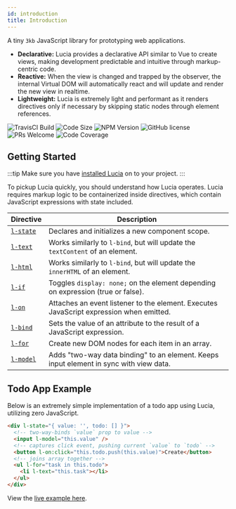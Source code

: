 ```yaml
---
id: introduction
title: Introduction
---
```


A tiny `3kb` JavaScript library for prototyping web applications.

- **Declarative:** Lucia provides a declarative API similar to Vue to create views, making development predictable and intuitive through markup-centric code.
- **Reactive:** When the view is changed and trapped by the observer, the internal Virtual DOM will automatically react and will update and render the new view in realtime.
- **Lightweight:** Lucia is extremely light and performant as it renders directives only if necessary by skipping static nodes through element references.

![TravisCI Build](https://badgen.net/travis/aidenybai/lucia?color=7460E1&labelColor=1D1E32&style=flat-square&label=build) ![Code Size](https://badgen.net/badgesize/brotli/https/unpkg.com/lucia?color=7460E1&labelColor=1D1E32&style=flat-square&label=size) ![NPM Version](https://img.shields.io/npm/v/lucia?color=7460E1&labelColor=1D1E32&style=flat-square) ![GitHub license](https://img.shields.io/badge/license-MIT-blue.svg?color=7460E1&labelColor=1D1E32&style=flat-square) ![PRs Welcome](https://img.shields.io/badge/PRs-welcome-brightgreen.svg?color=7460E1&labelColor=1D1E32&style=flat-square) ![Code Coverage](https://img.shields.io/coveralls/github/aidenybai/lucia?color=7460E1&labelColor=1D1E32&style=flat-square)

## Getting Started

:::tip
Make sure you have [installed Lucia](/docs/essentials/installation) on to your project.
:::

To pickup Lucia quickly, you should understand how Lucia operates. Lucia requires markup logic to be containerized inside directives, which contain JavaScript expressions with state included.

| Directive                                       | Description                                                                             |
| ----------------------------------------------- | --------------------------------------------------------------------------------------- |
| [`l-state`](/docs/essentials/components)        | Declares and initializes a new component scope.                                         |
| [`l-text`](/docs/essentials/textInterpolation)  | Works similarly to `l-bind`, but will update the `textContent` of an element.           |
| [`l-html`](/docs/essentials/textInterpolation)  | Works similarly to `l-bind`, but will update the `innerHTML` of an element.             |
| [`l-if`](/docs/essentials/conditionals)         | Toggles `display: none;` on the element depending on expression (true or false).        |
| [`l-on`](/docs/essentials/eventHandling)        | Attaches an event listener to the element. Executes JavaScript expression when emitted. |
| [`l-bind`](/docs/essentials/attributeBinding)   | Sets the value of an attribute to the result of a JavaScript expression.                |
| [`l-for`](/docs/essentials/joiningItems)        | Create new DOM nodes for each item in an array.                                         |
| [`l-model`](/docs/essentials/formInputBindings) | Adds "two-way data binding" to an element. Keeps input element in sync with view data.  |

## Todo App Example

Below is an extremely simple implementation of a todo app using Lucia, utilizing zero JavaScript.

```html
<div l-state="{ value: '', todo: [] }">
  <!-- two-way-binds `value` prop to value -->
  <input l-model="this.value" />
  <!-- captures click event, pushing current `value` to `todo` -->
  <button l-on:click="this.todo.push(this.value)">Create</button>
  <!-- joins array together -->
  <ul l-for="task in this.todo">
    <li l-text="this.task"></li>
  </ul>
</div>
```

View the [live example here](https://codepen.io/aidenybai/pen/JjRrwjN).
